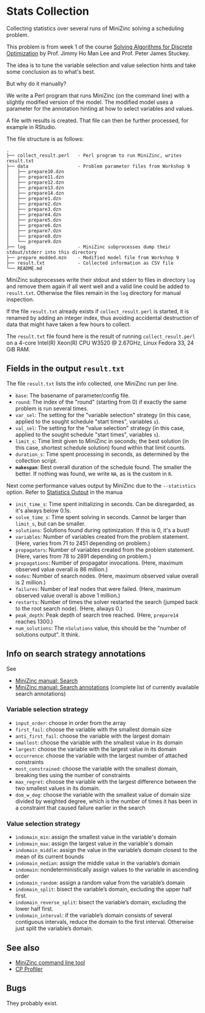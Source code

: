 # Stats Collection

Collecting statistics over several runs of MiniZinc solving a scheduling problem.

This problem is from week 1 of the course [Solving Algorithms for Discrete Optimization](https://www.coursera.org/learn/solving-algorithms-discrete-optimization)
by Prof. Jimmy Ho Man Lee and Prof. Peter James Stuckey.

The idea is to tune the variable selection and value selection hints and take some
conclusion as to what's best.

But why do it manually?

We write a Perl program that runs MiniZinc (on the command line) with a slightly modified version of the model.
The modified model uses a parameter for the annotation hinting at how to 
select variables and values.

A file with results is created. That file can then be further processed, for example in RStudio.

The file structure is as follows:

```
.
├── collect_result.perl   - Perl program to run MiniZinc, writes result.txt
├── data                  - Problem parameter files from Workshop 9
│   ├── prepare10.dzn
│   ├── prepare11.dzn
│   ├── prepare12.dzn
│   ├── prepare13.dzn
│   ├── prepare14.dzn
│   ├── prepare1.dzn
│   ├── prepare2.dzn
│   ├── prepare3.dzn
│   ├── prepare4.dzn
│   ├── prepare5.dzn
│   ├── prepare6.dzn
│   ├── prepare7.dzn
│   ├── prepare8.dzn
│   └── prepare9.dzn
├── log                   - MiniZinc subprocesses dump their stdout/stderr into this directory
├── prepare_modded.mzn    - Modified model file from Workshop 9
├── result.txt            - Collected information as CSV file
└── README.md
```

MiniZinc subprocesses write their stdout and stderr to files in directory `log`
and remove them again if all went well and a valid line could be added to `result.txt`.
Otherwise the files remain in the `log` directory for manual inspection.

If the file `result.txt` already exists if `collect_result.perl` is started,
it is renamed by adding an integer index, thus avoiding accidental destruction
of data that might have taken a few hours to collect.

The `result.txt` file found here is the result of running `collect_result.perl`
on a 4-core Intel(R) Xeon(R) CPU W3520 @ 2.67GHz, Linux Fedora 33, 24 GiB RAM.

## Fields in the output `result.txt`

The file `result.txt` lists the info collected, one MiniZinc run per line.

- `base`: The basename of parameter/config file.
- `round`: The index of the "round" (starting from 0) if exactly the same problem is run several times.
- `var_sel`: The setting for the "variable selection" strategy (in this case, applied to the sought schedule "start times", variables `s`).
- `val_sel`: The setting for the "value selection" strategy (in this case, applied to the sought schedule "start times", variables `s`).
- `limit_s`: Time limit given to MiniZinc in seconds; the best solution (in this case, shortest schedule solution) found within that limit counts.
- `duration_s`: Time spent processing in seconds, as determined by the collection script.
- **`makespan`**: Best overall duration of the schedule found. The smaller the better. If nothing was found, we write `NA`, as is the custom in `R`.

Next come performance values output by MiniZinc due to the `--statistics` option.
Refer to [Statistics Output](https://www.minizinc.org/doc-2.5.5/en/fzn-spec.html#statistics-output) in the manua

- `init_time_s`: Time spent initializing in seconds. Can be disregarded, as it's always below 0.1s.
- `solve_time_s`: Time spent solving in seconds. Cannot be larger than `limit_s`, but can be smaller.
- `solutions`: Solutions found during optimization. If this is 0, it's a bust!
- `variables`: Number of variables created from the problem statement. (Here, varies from 71 to 2451 depending on problem.)
- `propagators`: Number of variables created from the problem statement. (Here, varies from 78 to 2891 depending on problem.)
- `propagations`: Number of propagator invocations. (Here, maximum observed value overall is 86 million.)
- `nodes`: Number of search nodes. (Here, maximum observed value overall is 2 million.) 
- `failures`: Number of leaf nodes that were failed. (Here, maximum observed value overall is above 1 million.)
- `restarts`: Number of times the solver restarted the search (jumped back to the root search node). (Here, always 0.)
- `peak_depth`: Peak depth of search tree reached. (Here, `prepare14` reaches 1300.)
- `num_solutions`: The `nSolutions` value, this should be the "number of solutions output". It think.

## Info on search strategy annotations 

See

   - [MiniZinc manual: Search](https://www.minizinc.org/doc-2.5.5/en/mzn_search.html)
   - [MiniZinc manual: Search annotations](https://www.minizinc.org/doc-2.5.5/en/fzn-spec.html?highlight=dom_w_deg#search-annotations) (complete list of currently available search annotations)

### Variable selection strategy

- `input_order`: choose in order from the array
- `first_fail`: choose the variable with the smallest domain size
- `anti_first_fail`: choose the variable with the largest domain
- `smallest`: choose the variable with the smallest value in its domain
- `largest`: choose the variable with the largest value in its domain
- `occurrence`: choose the variable with the largest number of attached constraints
- `most_constrained`: choose the variable with the smallest domain, breaking ties using the number of constraints
- `max_regret`: choose the variable with the largest difference between the two smallest values in its domain.
- `dom_w_deg`: choose the variable with the smallest value of domain size divided by weighted degree, which is the number of times it has been in a constraint that caused failure earlier in the search

### Value selection strategy

- `indomain_min`: assign the smallest value in the variable's domain
- `indomain_max`: assign the largest value in the variable's domain
- `indomain_middle`: assign the value in the variable’s domain closest to the mean of its current bounds
- `indomain_median`: assign the middle value in the variable’s domain
- `indomain`: nondeterministically assign values to the variable in ascending order
- `indomain_random`: assign a random value from the variable’s domain
- `indomain_split`: bisect the variable’s domain, excluding the upper half first.
- `indomain_reverse_split`: bisect the variable’s domain, excluding the lower half first.
- `indomain_interval`: if the variable’s domain consists of several contiguous intervals, reduce the domain to the first interval. Otherwise just split the variable’s domain.

## See also

- [MiniZinc command line tool](https://www.minizinc.org/doc-2.5.5/en/command_line.html)
- [CP Profiler](https://www.minizinc.org/doc-2.5.5/en/cpprofiler.html)

## Bugs

They probably exist.




